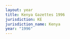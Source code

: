 ```yaml
---
layout: year
title: Kenya Gazettes 1996
jurisdiction: KE
jurisdiction_name: Kenya
year: "1996"
---
```

